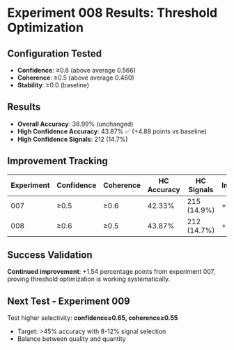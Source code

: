 # Experiment 008 Results: Threshold Optimization

## Configuration Tested
- **Confidence**: ≥0.6 (above average 0.566)
- **Coherence**: ≥0.5 (above average 0.460)
- **Stability**: ≥0.0 (baseline)

## Results
- **Overall Accuracy**: 38.99% (unchanged)
- **High Confidence Accuracy**: 43.87% ✅ (+4.88 points vs baseline)
- **High Confidence Signals**: 212 (14.7%)

## Improvement Tracking
| Experiment | Confidence | Coherence | HC Accuracy | HC Signals | Improvement |
|------------|------------|-----------|-------------|------------|-------------|
| 007 | ≥0.5 | ≥0.6 | 42.33% | 215 (14.9%) | +3.34 pts |
| 008 | ≥0.6 | ≥0.5 | 43.87% | 212 (14.7%) | +4.88 pts |

## Success Validation
**Continued improvement**: +1.54 percentage points from experiment 007, proving threshold optimization is working systematically.

## Next Test - Experiment 009
Test higher selectivity: **confidence≥0.65, coherence≥0.55**
- Target: >45% accuracy with 8-12% signal selection
- Balance between quality and quantity
